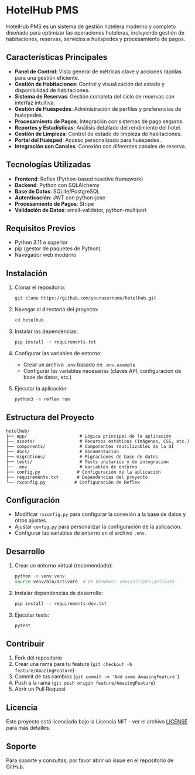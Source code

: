 # HotelHub PMS

HotelHub PMS es un sistema de gestión hotelera moderno y completo diseñado para optimizar las operaciones hoteleras, incluyendo gestión de habitaciones, reservas, servicios a huéspedes y procesamiento de pagos.

## Características Principales

- **Panel de Control**: Vista general de métricas clave y acciones rápidas para una gestión eficiente.
- **Gestión de Habitaciones**: Control y visualización del estado y disponibilidad de habitaciones.
- **Sistema de Reservas**: Gestión completa del ciclo de reservas con interfaz intuitiva.
- **Gestión de Huéspedes**: Administración de perfiles y preferencias de huéspedes.
- **Procesamiento de Pagos**: Integración con sistemas de pago seguros.
- **Reportes y Estadísticas**: Análisis detallado del rendimiento del hotel.
- **Gestión de Limpieza**: Control de estado de limpieza de habitaciones.
- **Portal del Huésped**: Acceso personalizado para huéspedes.
- **Integración con Canales**: Conexión con diferentes canales de reserva.

## Tecnologías Utilizadas

- **Frontend**: Reflex (Python-based reactive framework)
- **Backend**: Python con SQLAlchemy
- **Base de Datos**: SQLite/PostgreSQL
- **Autenticación**: JWT con python-jose
- **Procesamiento de Pagos**: Stripe
- **Validación de Datos**: email-validator, python-multipart

## Requisitos Previos

- Python 3.11 o superior
- pip (gestor de paquetes de Python)
- Navegador web moderno

## Instalación

1. Clonar el repositorio:
   ```bash
   git clone https://github.com/yourusername/hotelhub.git
   ```

2. Navegar al directorio del proyecto:
   ```bash
   cd hotelhub
   ```

3. Instalar las dependencias:
   ```bash
   pip install -r requirements.txt
   ```

4. Configurar las variables de entorno:
   - Crear un archivo `.env` basado en `.env.example`
   - Configurar las variables necesarias (claves API, configuración de base de datos, etc.)

5. Ejecutar la aplicación:
   ```bash
   python3 -m reflex run
   ```

## Estructura del Proyecto

```
hotelhub/
├── app/                    # Lógica principal de la aplicación
├── assets/                 # Recursos estáticos (imágenes, CSS, etc.)
├── components/             # Componentes reutilizables de la UI
├── docs/                   # Documentación
├── migrations/             # Migraciones de base de datos
├── tests/                  # Tests unitarios y de integración
├── .env                    # Variables de entorno
├── config.py              # Configuración de la aplicación
├── requirements.txt       # Dependencias del proyecto
└── rxconfig.py           # Configuración de Reflex
```

## Configuración

- Modificar `rxconfig.py` para configurar la conexión a la base de datos y otros ajustes.
- Ajustar `config.py` para personalizar la configuración de la aplicación.
- Configurar las variables de entorno en el archivo `.env`.

## Desarrollo

1. Crear un entorno virtual (recomendado):
   ```bash
   python -m venv venv
   source venv/bin/activate  # En Windows: venv\Scripts\activate
   ```

2. Instalar dependencias de desarrollo:
   ```bash
   pip install -r requirements-dev.txt
   ```

3. Ejecutar tests:
   ```bash
   pytest
   ```

## Contribuir

1. Fork del repositorio
2. Crear una rama para tu feature (`git checkout -b feature/AmazingFeature`)
3. Commit de tus cambios (`git commit -m 'Add some AmazingFeature'`)
4. Push a la rama (`git push origin feature/AmazingFeature`)
5. Abrir un Pull Request

## Licencia

Este proyecto está licenciado bajo la Licencia MIT - ver el archivo [LICENSE](LICENSE) para más detalles.

## Soporte

Para soporte y consultas, por favor abrir un issue en el repositorio de GitHub.
